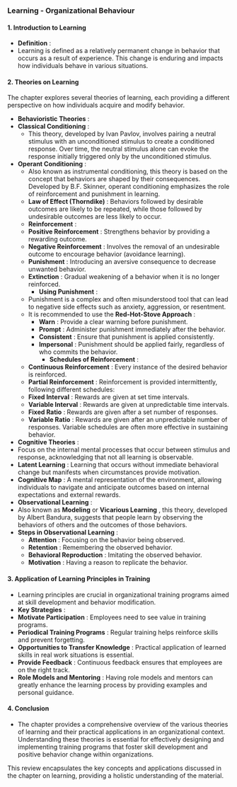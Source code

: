### **Learning** - Organizational Behaviour

#### **1. Introduction to Learning**

* **Definition** :
* Learning is defined as a relatively permanent change in behavior that occurs as a result of experience. This change is enduring and impacts how individuals behave in various situations.

#### **2. Theories on Learning**

The chapter explores several theories of learning, each providing a different perspective on how individuals acquire and modify behavior.

* **Behavioristic Theories** :
* **Classical Conditioning** :
  * This theory, developed by Ivan Pavlov, involves pairing a neutral stimulus with an unconditioned stimulus to create a conditioned response. Over time, the neutral stimulus alone can evoke the response initially triggered only by the unconditioned stimulus.
* **Operant Conditioning** :
  * Also known as instrumental conditioning, this theory is based on the concept that behaviors are shaped by their consequences. Developed by B.F. Skinner, operant conditioning emphasizes the role of reinforcement and punishment in learning.
  *  **Law of Effect (Thorndike)** : Behaviors followed by desirable outcomes are likely to be repeated, while those followed by undesirable outcomes are less likely to occur.
  *  **Reinforcement** :
  * **Positive Reinforcement** : Strengthens behavior by providing a rewarding outcome.
  * **Negative Reinforcement** : Involves the removal of an undesirable outcome to encourage behavior (avoidance learning).
  * **Punishment** : Introducing an aversive consequence to decrease unwanted behavior.
  * **Extinction** : Gradual weakening of a behavior when it is no longer reinforced.
    *  **Using Punishment** :
  * Punishment is a complex and often misunderstood tool that can lead to negative side effects such as anxiety, aggression, or resentment.
  * It is recommended to use the  **Red-Hot-Stove Approach** :
    * **Warn** : Provide a clear warning before punishment.
    * **Prompt** : Administer punishment immediately after the behavior.
    * **Consistent** : Ensure that punishment is applied consistently.
    * **Impersonal** : Punishment should be applied fairly, regardless of who commits the behavior.
      *  **Schedules of Reinforcement** :
  * **Continuous Reinforcement** : Every instance of the desired behavior is reinforced.
  * **Partial Reinforcement** : Reinforcement is provided intermittently, following different schedules:
  * **Fixed Interval** : Rewards are given at set time intervals.
  * **Variable Interval** : Rewards are given at unpredictable time intervals.
  * **Fixed Ratio** : Rewards are given after a set number of responses.
  * **Variable Ratio** : Rewards are given after an unpredictable number of responses. Variable schedules are often more effective in sustaining behavior.
* **Cognitive Theories** :
* Focus on the internal mental processes that occur between stimulus and response, acknowledging that not all learning is observable.
* **Latent Learning** : Learning that occurs without immediate behavioral change but manifests when circumstances provide motivation.
* **Cognitive Map** : A mental representation of the environment, allowing individuals to navigate and anticipate outcomes based on internal expectations and external rewards.
* **Observational Learning** :
* Also known as **Modeling** or  **Vicarious Learning** , this theory, developed by Albert Bandura, suggests that people learn by observing the behaviors of others and the outcomes of those behaviors.
* **Steps in Observational Learning** :
  *  **Attention** : Focusing on the behavior being observed.
  *  **Retention** : Remembering the observed behavior.
  *  **Behavioral Reproduction** : Imitating the observed behavior.
  *  **Motivation** : Having a reason to replicate the behavior.

#### **3. Application of Learning Principles in Training**

* Learning principles are crucial in organizational training programs aimed at skill development and behavior modification.
* **Key Strategies** :
* **Motivate Participation** : Employees need to see value in training programs.
* **Periodical Training Programs** : Regular training helps reinforce skills and prevent forgetting.
* **Opportunities to Transfer Knowledge** : Practical application of learned skills in real work situations is essential.
* **Provide Feedback** : Continuous feedback ensures that employees are on the right track.
* **Role Models and Mentoring** : Having role models and mentors can greatly enhance the learning process by providing examples and personal guidance.

#### **4. Conclusion**

* The chapter provides a comprehensive overview of the various theories of learning and their practical applications in an organizational context. Understanding these theories is essential for effectively designing and implementing training programs that foster skill development and positive behavior change within organizations.

This review encapsulates the key concepts and applications discussed in the chapter on learning, providing a holistic understanding of the material.
